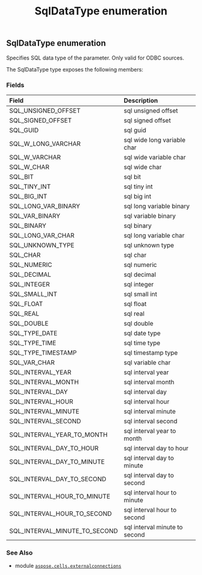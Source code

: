 ﻿---
title: SqlDataType enumeration
second_title: Aspose.Cells for Python via .NET API References
description: 
type: docs
weight: 140
url: /aspose.cells.externalconnections/sqldatatype/
is_root: false
---

## SqlDataType enumeration

Specifies SQL data type of the parameter. Only valid for ODBC sources.



The SqlDataType type exposes the following members:

### Fields
| Field | Description |
| :- | :- |
| SQL_UNSIGNED_OFFSET | sql unsigned offset |
| SQL_SIGNED_OFFSET | sql signed offset |
| SQL_GUID | sql guid |
| SQL_W_LONG_VARCHAR | sql wide long variable char |
| SQL_W_VARCHAR | sql wide variable char |
| SQL_W_CHAR | sql wide char |
| SQL_BIT | sql bit |
| SQL_TINY_INT | sql tiny int |
| SQL_BIG_INT | sql big int |
| SQL_LONG_VAR_BINARY | sql long variable binary |
| SQL_VAR_BINARY | sql variable binary |
| SQL_BINARY | sql binary |
| SQL_LONG_VAR_CHAR | sql long variable char |
| SQL_UNKNOWN_TYPE | sql unknown type |
| SQL_CHAR | sql char |
| SQL_NUMERIC | sql numeric |
| SQL_DECIMAL | sql decimal |
| SQL_INTEGER | sql integer |
| SQL_SMALL_INT | sql small int |
| SQL_FLOAT | sql float |
| SQL_REAL | sql real |
| SQL_DOUBLE | sql double |
| SQL_TYPE_DATE | sql date type |
| SQL_TYPE_TIME | sql time type |
| SQL_TYPE_TIMESTAMP | sql timestamp type |
| SQL_VAR_CHAR | sql variable char |
| SQL_INTERVAL_YEAR | sql interval year |
| SQL_INTERVAL_MONTH | sql interval month |
| SQL_INTERVAL_DAY | sql interval day |
| SQL_INTERVAL_HOUR | sql interval hour |
| SQL_INTERVAL_MINUTE | sql interval minute |
| SQL_INTERVAL_SECOND | sql interval second |
| SQL_INTERVAL_YEAR_TO_MONTH | sql interval year to month |
| SQL_INTERVAL_DAY_TO_HOUR | sql interval day to hour |
| SQL_INTERVAL_DAY_TO_MINUTE | sql interval day to minute |
| SQL_INTERVAL_DAY_TO_SECOND | sql interval day to second |
| SQL_INTERVAL_HOUR_TO_MINUTE | sql interval hour to minute |
| SQL_INTERVAL_HOUR_TO_SECOND | sql interval hour to second |
| SQL_INTERVAL_MINUTE_TO_SECOND | sql interval minute to second |



### See Also
* module [`aspose.cells.externalconnections`](..)
